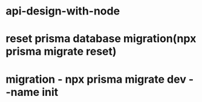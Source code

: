 # api-design-with-node

# reset prisma database migration(npx prisma migrate reset)

# migration - npx prisma migrate dev --name init
